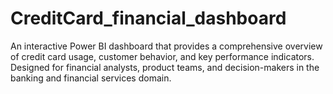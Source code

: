 # CreditCard_financial_dashboard
An interactive Power BI dashboard that provides a comprehensive overview of credit card usage, customer behavior, and key performance indicators. Designed for financial analysts, product teams, and decision-makers in the banking and financial services domain.
